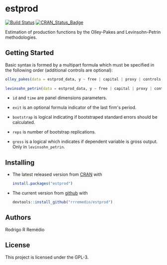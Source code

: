 estprod
==========

[![Build Status](https://travis-ci.org/rrremedio/estprod.svg?branch=master)](https://travis-ci.org/rrremedio/estprod) [![CRAN_Status_Badge](http://www.r-pkg.org/badges/version/estprod)](https://cran.r-project.org/package=estprod)

Estimation of production functions by the Olley-Pakes and Levinsohn-Petrin methodologies.

Getting Started
---------------

Basic syntax is formed by a multipart formula which must be specified in the following order (additional controls are optional):

```R
olley_pakes(data = estprod_data, y ~ free | capital | proxy | controls, exit = ~exit, id = "id", time = "year", bootstrap = TRUE, reps =2)
	
levinsohn_petrin(data = estprod_data, y ~ free | capital | proxy | controls, exit = ~exit, id = "id", time = "year", bootstrap = TRUE, reps = 2, gross = FALSE)
```

- ```id``` and ```time``` are panel dimensions parameters.

- ```exit``` is an optional formula indicator of the last firm's period. 

- ```bootstrap``` is logical indicating if bootstraped standard errors should be calculated.

- ```reps``` is number of bootstrap replications.

- ```gross``` is a logical which indicates if dependent variable is gross output. Only in ```levinsohn_petrin```.

Installing
--------
- The latest released version from [CRAN](https://CRAN.R-project.org/package=estprod) with

	```R
	install.packages("estprod")
	```
-  The current version from [github](https://github.com/rrremedio/estprod) with

	```R
	devtools::install_github("rrremedio/estprod")
	```
Authors
--------
Rodrigo R Remédio

License
--------

This project is licensed under the GPL-3.

